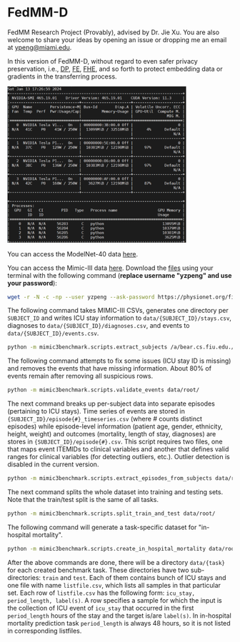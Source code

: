 # FedMM-D

FedMM Research Project (Provably), advised by Dr. Jie Xu. You are also welcome to share your ideas by opening an issue or dropping me an email at [ypeng@miami.edu](mailto:ypeng@miami.edu).

In this version of FedMM-D, without regard to even safer privacy preservation, i.e., [DP](https://en.wikipedia.org/wiki/Differential_privacy), [FE](https://en.wikipedia.org/wiki/Functional_encryption), [FHE](https://en.wikipedia.org/wiki/Homomorphic_encryption), and so forth to protect embedding data or gradients in the transferring process.

<img src="fig/memory.jpg" width="400">

You can access the ModelNet-40 data [here](https://modelnet.cs.princeton.edu/).

You can access the Mimic-III data [here](https://physionet.org/content/mimiciii-demo/1.4/). Download the [files](https://physionet.org/content/mimiciii/1.4/) using your terminal with the following command (**replace username "yzpeng" and use your password**):

```bash
wget -r -N -c -np --user yzpeng --ask-password https://physionet.org/files/mimiciii/1.4/
```

<!-- Please note that although MIMIC-III is a public data set, when it comes to medical privacy information, you still need to complete a brief online course to download the raw files. Detailed data requirements can be found [here](https://physionet.org/content/mimiciii/1.4/). -->

The following command takes MIMIC-III CSVs, generates one directory per `SUBJECT_ID` and writes ICU stay information to `data/{SUBJECT_ID}/stays.csv`, diagnoses to `data/{SUBJECT_ID}/diagnoses.csv`, and events to `data/{SUBJECT_ID}/events.csv`. 
```bash
python -m mimic3benchmark.scripts.extract_subjects /a/bear.cs.fiu.edu./disk/bear-c/users/rxm1351/yz/0108fedmm/mimic3-benchmarks/physionet.org/files/mimiciii/1.4/ data/root/
```

The following command attempts to fix some issues (ICU stay ID is missing) and removes the events that have missing information. About 80% of events remain after removing all suspicious rows.

```bash
python -m mimic3benchmark.scripts.validate_events data/root/
```

The next command breaks up per-subject data into separate episodes (pertaining to ICU stays). Time series of events are stored in ```{SUBJECT_ID}/episode{#}_timeseries.csv``` (where # counts distinct episodes) while episode-level information (patient age, gender, ethnicity, height, weight) and outcomes (mortality, length of stay, diagnoses) are stores in ```{SUBJECT_ID}/episode{#}.csv```. This script requires two files, one that maps event ITEMIDs to clinical variables and another that defines valid ranges for clinical variables (for detecting outliers, etc.). Outlier detection is disabled in the current version.

```bash
python -m mimic3benchmark.scripts.extract_episodes_from_subjects data/root/
```

The next command splits the whole dataset into training and testing sets. Note that the train/test split is the same of all tasks.

```bash
python -m mimic3benchmark.scripts.split_train_and_test data/root/
```
	
The following command will generate a task-specific dataset for "in-hospital mortality".

```bash
python -m mimic3benchmark.scripts.create_in_hospital_mortality data/root/ data/in-hospital-mortality/
```

After the above commands are done, there will be a directory `data/{task}` for each created benchmark task.
These directories have two sub-directories: `train` and `test`.
Each of them contains bunch of ICU stays and one file with name `listfile.csv`, which lists all samples in that particular set.
Each row of `listfile.csv` has the following form: `icu_stay, period_length, label(s)`.
A row specifies a sample for which the input is the collection of ICU event of `icu_stay` that occurred in the first `period_length` hours of the stay and the target is/are `label(s)`.
In in-hospital mortality prediction task `period_length` is always 48 hours, so it is not listed in corresponding listfiles.
